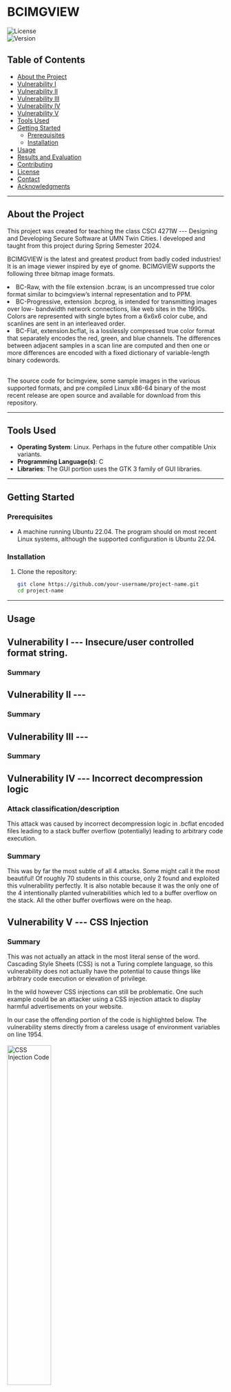 # BCIMGVIEW

![License](https://img.shields.io/badge/license-MIT-blue.svg)  
![Version](https://img.shields.io/badge/version-1.0.0-green.svg)

## Table of Contents

- [About the Project](#about-the-project)
- [Vulnerability I](#vulnerability-i)
- [Vulnerability II](#vulnerability-ii)
- [Vulnerability III](#vulnerability-iii)
- [Vulnerability IV](#vulnerability-iv)
- [Vulnerability V](#vulnerability-v)
- [Tools Used](#tools-used)
- [Getting Started](#getting-started)
  - [Prerequisites](#prerequisites)
  - [Installation](#installation)
- [Usage](#usage)
- [Results and Evaluation](#results-and-evaluation)
- [Contributing](#contributing)
- [License](#license)
- [Contact](#contact)
- [Acknowledgments](#acknowledgments)

---

## About the Project

This project was created for teaching the class CSCI 4271W --- Designing and Developing Secure Software at UMN Twin Cities. I developed and taught from this project during Spring Semester 2024. 

BCIMGVIEW is the latest and greatest product from badly coded industries! It is an image viewer inspired by eye of gnome. BCIMGVIEW supports the following three bitmap image formats.
<li>BC-Raw, with the file extension .bcraw, is an uncompressed true color format similar to bcimgview’s internal representation and to PPM.</li>
<li>BC-Progressive, extension .bcprog, is intended for transmitting images over low- bandwidth network connections, like web sites in the 1990s. Colors are represented with single bytes from a 6x6x6 color cube, and scanlines are sent in an interleaved order.</li>
<li>BC-Flat, extension.bcflat, is a losslessly compressed true color format that separately encodes the red, green, and blue channels. The differences between adjacent samples in a scan line are computed and then one or more differences are encoded with a fixed dictionary of variable-length binary codewords.</li><br>

The source code for bcimgview, some sample images in the various supported formats, and pre compiled Linux x86-64 binary of the most recent release are open source and available for download from this repository.

---

## Tools Used

- **Operating System**: Linux. Perhaps in the future other compatible Unix variants.
- **Programming Language(s)**: C
- **Libraries**: The GUI portion uses the GTK 3 family of GUI libraries.

---

## Getting Started

### Prerequisites

- A machine running Ubuntu 22.04. The program should on most recent Linux systems, although the supported configuration is Ubuntu 22.04.

### Installation

1. Clone the repository:

   ```bash
   git clone https://github.com/your-username/project-name.git
   cd project-name

---

## Usage

## Vulnerability I --- Insecure/user controlled format string.

### Summary

## Vulnerability II --- 

### Summary

## Vulnerability III --- 

### Summary

## Vulnerability IV --- Incorrect decompression logic

### Attack classification/description

This attack was caused by incorrect decompression logic in .bcflat encoded files leading to a stack buffer overflow (potentially) leading to arbitrary code execution.

### Summary

This was by far the most subtle of all 4 attacks. Some might call it the most beautiful! Of roughly 70 students in this course, only 2 found and exploited this vulnerability perfectly. It is also notable because it was the only one of the 4 intentionally planted vulnerabilities which led to a buffer overflow on the stack. All the other buffer overflows were on the heap.

## Vulnerability V --- CSS Injection

### Summary

This was not actually an attack in the most literal sense of the word. Cascading Style Sheets (CSS) is not a Turing complete language, so this vulnerability does not actually have the potential to cause things like arbitrary code execution or elevation of privilege.

In the wild however CSS injections can still be problematic. One such example could be an attacker using a CSS injection attack to display harmful advertisements on your website.

In our case the offending portion of the code is highlighted below. The vulnerability stems directly from a careless usage of environment variables on line 1954.<br><br>
<img src="./assets/css_injection_code.png" alt="CSS Injection Code" width="45%" height="45%">

### Executing the Attack

This "attack" rests on the insecure use of the envirnoment variable BC_BGCOLOR above. To understand the attack let us first consider the intended functionality of the program. Below is the command to run the image viewer and display the image maze.bcprog, along with the expected output. **NOTE** these two images show case the normal/intended behavior of the program. <br><br>
<img src="./assets/maze_command.png" alt="maze_command" width="30%" height="30%"><br><br>

<img src="./assets/maze.png" alt="maze" width="30%" height="30%"><br><br>

Below is the command for the CSS injection, along with the output. This command takes advantage of the insecure usage of an environment variable to cleverly inject our own information about styling. It is not a full attack since it does not cause arbitrary code execution, or elevation of privilege, but it does constitute cyber vandalism nonetheless. <br><br>
<img src="./assets/css_injection_command.png" alt="CSS Injection" width="30%" height="30%"><br><br>

<img src="./assets/css_injection_result.PNG" alt="CSS Injection Result" width="30%" height="30%"><br><br>

## Contact
